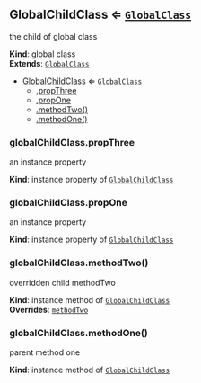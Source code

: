 <a name="GlobalChildClass"></a>

## GlobalChildClass ⇐ [<code>GlobalClass</code>](#new_GlobalClass_new)
the child of global class

**Kind**: global class  
**Extends**: [<code>GlobalClass</code>](#new_GlobalClass_new)  

* [GlobalChildClass](#GlobalChildClass) ⇐ [<code>GlobalClass</code>](#new_GlobalClass_new)
    * [.propThree](#GlobalChildClass+propThree)
    * [.propOne](#GlobalClass+propOne)
    * [.methodTwo()](#GlobalChildClass+methodTwo)
    * [.methodOne()](#GlobalClass+methodOne)

<a name="GlobalChildClass+propThree"></a>

### globalChildClass.propThree
an instance property

**Kind**: instance property of [<code>GlobalChildClass</code>](#GlobalChildClass)  
<a name="GlobalClass+propOne"></a>

### globalChildClass.propOne
an instance property

**Kind**: instance property of [<code>GlobalChildClass</code>](#GlobalChildClass)  
<a name="GlobalChildClass+methodTwo"></a>

### globalChildClass.methodTwo()
overridden child methodTwo

**Kind**: instance method of [<code>GlobalChildClass</code>](#GlobalChildClass)  
**Overrides**: [<code>methodTwo</code>](#GlobalClass+methodTwo)  
<a name="GlobalClass+methodOne"></a>

### globalChildClass.methodOne()
parent method one

**Kind**: instance method of [<code>GlobalChildClass</code>](#GlobalChildClass)  
